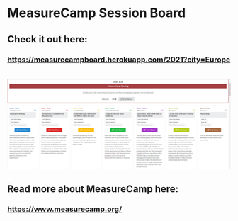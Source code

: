 # MeasureCamp Session Board

## Check it out here:  
### https://measurecampboard.herokuapp.com/2021?city=Europe


<br>
<img src="webroot/images/board_snapshot.PNG"/>

## Read more about MeasureCamp here:  
### https://www.measurecamp.org/
